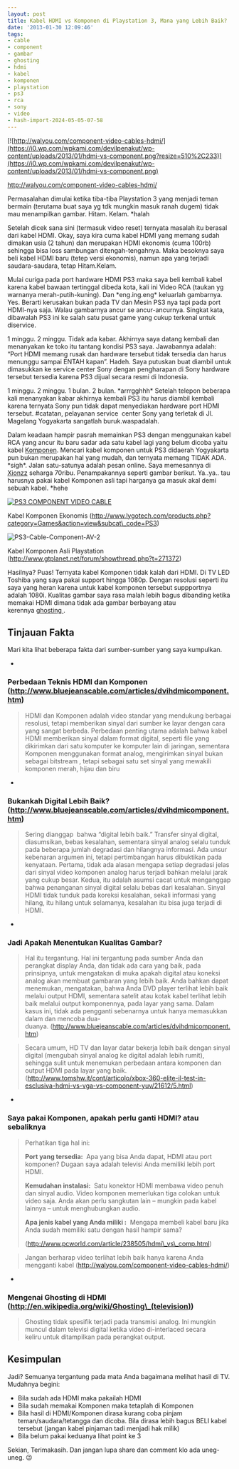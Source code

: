 ```yaml
---
layout: post
title: Kabel HDMI vs Komponen di Playstation 3, Mana yang Lebih Baik?
date: '2013-01-30 12:09:46'
tags:
- cable
- component
- gambar
- ghosting
- hdmi
- kabel
- komponen
- playstation
- ps3
- rca
- sony
- video
- hash-import-2024-05-05-07-58
---
```


[![http://walyou.com/component-video-cables-hdmi/](https://i0.wp.com/wpkami.com/devilpenakut/wp-content/uploads/2013/01/hdmi-vs-component.png?resize=510%2C233)](https://i0.wp.com/wpkami.com/devilpenakut/wp-content/uploads/2013/01/hdmi-vs-component.png)

http://walyou.com/component-video-cables-hdmi/

Permasalahan dimulai ketika tiba-tiba Playstation 3 yang menjadi teman bermain (terutama buat saya yg tdk mungkin masuk ranah dugem) tidak mau menampilkan gambar. Hitam. Kelam. \*halah

<!--more-->

Setelah dicek sana sini (termasuk video reset) ternyata masalah itu berasal dari kabel HDMI. Okay, saya kira cuma kabel HDMI yang memang sudah dimakan usia (2 tahun) dan merupakan HDMI ekonomis (cuma 100rb) sehingga bisa loss sambungan ditengah-tengahnya. Maka besoknya saya beli kabel HDMI baru (tetep versi ekonomis), namun apa yang terjadi saudara-saudara, tetap Hitam.Kelam.

Mulai curiga pada port hardware HDMI PS3 maka saya beli kembali kabel karena kabel bawaan tertinggal dibeda kota, kali ini Video RCA (taukan yg warnanya merah-putih-kuning). Dan \*eng.ing.eng\* keluarlah gambarnya. Yes. Berarti kerusakan bukan pada TV dan Mesin PS3 nya tapi pada port HDMI-nya saja. Walau gambarnya ancur se ancur-ancurnya. Singkat kata, dibawalah PS3 ini ke salah satu pusat game yang cukup terkenal untuk diservice.

1 minggu. 2 minggu. Tidak ada kabar. Akhirnya saya datang kembali dan menanyakan ke toko itu tantang kondisi PS3 saya. Jawabannya adalah: “Port HDMI memang rusak dan hardware tersebut tidak tersedia dan harus menunggu sampai ENTAH kapan”. Hadeh. Saya putuskan buat diambil untuk dimasukkan ke service center Sony dengan pengharapan di Sony hardware tersebut tersedia karena PS3 dijual secara resmi di Indonesia.

1 minggu. 2 minggu. 1 bulan. 2 bulan. \*arrrgghhh\* Setelah telepon beberapa kali menanyakan kabar akhirnya kembali PS3 itu harus diambil kembali karena ternyata Sony pun tidak dapat menyediakan&nbsp;hardware port HDMI tersebut. #catatan, pelayanan service&nbsp;&nbsp;center Sony yang terletak di Jl. Magelang Yogyakarta sangatlah buruk.waspadalah.

Dalam keadaan hampir pasrah memainkan PS3 dengan menggunakan kabel RCA yang ancur itu baru sadar ada satu kabel lagi yang belum dicoba yaitu kabel [Komponen](http://en.wikipedia.org/wiki/Component_video "Component Wikipedia"). Mencari kabel komponen untuk PS3 didaerah Yogyakarta pun bukan merupakan hal yang mudah, dan ternyata memang TIDAK ADA. \*sigh\*. Jalan satu-satunya adalah pesan online. Saya memesannya di [Xionzz](http://www.kaskus.co.id/thread/000000000000000006713492/onestop-gaming-cornerjual-consoleamphandheldbd-ps3acc-dll-harga-bersaing/ "Xionzz")&nbsp;seharga 70ribu. Penampakannya seperti gambar berikut.&nbsp;Ya..ya.. tau harusnya pakai kabel Komponen asli tapi harganya ga masuk akal demi sebuah kabel. \*hehe

[![PS3 COMPONENT VIDEO CABLE](https://i0.wp.com/wpkami.com/devilpenakut/wp-content/uploads/2013/01/ps3-component-video-cable.jpg?resize=259%2C300)](https://i0.wp.com/wpkami.com/devilpenakut/wp-content/uploads/2013/01/ps3-component-video-cable.jpg)

Kabel Komponen Ekonomis (http://www.lygotech.com/products.php?category=Games&action=view&subcat\_code=PS3)

 ![PS3-Cable-Component-AV-2](https://i0.wp.com/wpkami.com/devilpenakut/wp-content/uploads/2013/01/ps3-cable-component-av-2.jpg?resize=300%2C199)

Kabel Komponen Asli Playstation (http://www.gtplanet.net/forum/showthread.php?t=271372)

Hasilnya? Puas! Ternyata kabel Komponen tidak kalah dari HDMI. Di TV LED Toshiba yang saya pakai support hingga 1080p. Dengan resolusi seperti itu saya yang heran karena untuk kabel komponen tersebut suppportnya adalah 1080i. Kualitas gambar saya rasa malah lebih bagus dibanding ketika memakai HDMI dimana tidak ada gambar berbayang atau kerennya&nbsp;[ghosting&nbsp;](http://en.wikipedia.org/wiki/Ghosting_(television)).

## Tinjauan Fakta

Mari kita lihat beberapa fakta dari sumber-sumber yang saya kumpulkan.

- 
### Perbedaan Teknis HDMI dan Komponen (http://www.bluejeanscable.com/articles/dvihdmicomponent.htm)

> HDMI dan Komponen adalah video standar yang mendukung berbagai resolusi, tetapi memberikan sinyal dari sumber ke layar dengan cara yang sangat berbeda.&nbsp;Perbedaan penting utama adalah bahwa&nbsp;kabel HDMI&nbsp;memberikan sinyal dalam format digital, seperti file yang dikirimkan dari satu komputer ke komputer lain di jaringan, sementara Komponen menggunakan format analog, mengirimkan sinyal bukan sebagai bitstream , tetapi sebagai satu set sinyal yang mewakili komponen merah, hijau dan biru

- 
### Bukankah Digital Lebih Baik? (http://www.bluejeanscable.com/articles/dvihdmicomponent.htm)

> Sering dianggap &nbsp;bahwa “digital lebih baik.”&nbsp;Transfer sinyal digital, diasumsikan, bebas kesalahan, sementara sinyal analog selalu tunduk pada beberapa jumlah degradasi dan hilangnya informasi.&nbsp;Ada unsur kebenaran argumen ini, tetapi pertimbangan harus dibuktikan pada kenyataan.&nbsp;Pertama, tidak ada alasan mengapa setiap degradasi jelas dari sinyal video komponen analog harus terjadi bahkan melalui jarak yang cukup besar.&nbsp;Kedua, itu adalah asumsi cacat untuk menganggap bahwa penanganan sinyal digital selalu bebas dari kesalahan.&nbsp;Sinyal HDMI tidak tunduk pada koreksi kesalahan, sekali informasi yang hilang, itu hilang untuk selamanya, kesalahan itu bisa juga terjadi di HDMI.

- 
### Jadi Apakah Menentukan Kualitas Gambar?

> Hal itu tergantung.&nbsp;Hal ini tergantung pada sumber Anda dan perangkat display Anda, dan tidak ada cara yang baik, pada prinsipnya, untuk mengatakan di muka apakah digital atau koneksi analog akan membuat gambaran yang lebih baik.&nbsp;Anda bahkan dapat menemukan, mengatakan, bahwa Anda DVD player terlihat lebih baik melalui output HDMI, sementara satelit atau kotak kabel terlihat lebih baik melalui output komponennya, pada layar yang sama.&nbsp;Dalam kasus ini, tidak ada pengganti sebenarnya untuk hanya memasukkan dalam dan mencoba dua-duanya.&nbsp;(http://www.bluejeanscable.com/articles/dvihdmicomponent.htm)

> Secara umum, HD TV dan layar datar bekerja lebih baik dengan sinyal digital (mengubah sinyal analog ke digital adalah lebih rumit), sehingga sulit untuk menemukan perbedaan antara komponen dan output HDMI pada layar yang baik. (http://www.tomshw.it/cont/articolo/xbox-360-elite-il-test-in-esclusiva-hdmi-vs-vga-vs-component-yuv/21612/5.html)

- 
### Saya pakai Komponen, apakah perlu ganti HDMI? atau sebaliknya&nbsp;

> Perhatikan tiga hal ini:
> 
> **Port yang tersedia:** &nbsp;Apa yang bisa Anda dapat, HDMI atau port komponen?&nbsp;Dugaan saya adalah televisi Anda memiliki lebih port HDMI.
> 
> **Kemudahan instalasi:** &nbsp;Satu konektor HDMI membawa video penuh dan sinyal audio.&nbsp;Video komponen memerlukan tiga colokan untuk video saja.&nbsp;Anda akan perlu sangkutan lain – mungkin pada kabel lainnya – untuk menghubungkan audio.
> 
> **Apa jenis kabel yang Anda miliki :** &nbsp;Mengapa membeli kabel baru jika Anda sudah memiliki satu dengan hasil hampir sama?
> 
> (http://www.pcworld.com/article/238505/hdmi\_vs\_comp.html)

> Jangan berharap video terlihat lebih baik hanya karena Anda mengganti kabel (http://walyou.com/component-video-cables-hdmi/)

- 
### Mengenai&nbsp;Ghosting di HDMI (http://en.wikipedia.org/wiki/Ghosting\_(television))

> Ghosting tidak spesifik terjadi pada&nbsp;transmisi analog.&nbsp;Ini mungkin muncul dalam&nbsp;televisi digital&nbsp;ketika video di-interlaced secara keliru&nbsp;untuk ditampilkan pada perangkat output.

## Kesimpulan

Jadi? Semuanya tergantung pada mata Anda bagaimana melihat hasil di TV. Mudahnya begini:

- Bila sudah ada HDMI maka pakailah HDMI
- Bila sudah memakai Komponen maka tetaplah di Komponen
- Bila hasil di HDMI/Komponen dirasa kurang coba pinjam teman/saudara/tetangga dan dicoba. Bila dirasa lebih bagus BELI kabel tersebut (jangan kabel pinjaman tadi menjadi hak milik)
- Bila belum pakai keduanya lihat point ke 3

Sekian, Terimakasih. Dan jangan lupa share dan comment klo ada uneg-uneg. 😉

<!--kg-card-end: html-->